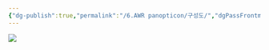 ```yaml
---
{"dg-publish":true,"permalink":"/6.AWR panopticon/구성도/","dgPassFrontmatter":true,"noteIcon":""}
---
```



![](https://i.imgur.com/3GP4TbU.png)
